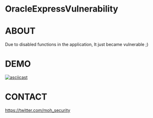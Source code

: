 # OracleExpressVulnerability

# ABOUT 

Due to disabled functions in the application, It just became vulnerable ;) 

# DEMO 

[![asciicast](https://image.ibb.co/nxUYGR/11111.png)](https://asciinema.org/a/cEsnYGiJCAmiFTuseVlpkRmsf)


# CONTACT 

https://twitter.com/moh_security
